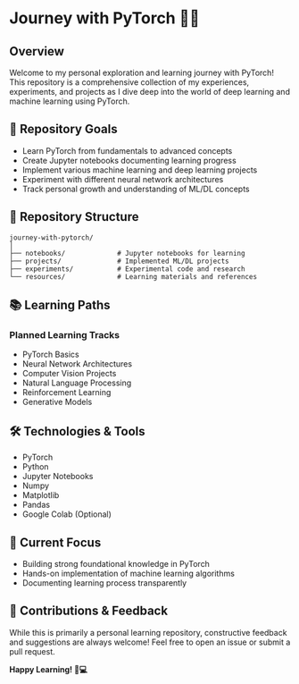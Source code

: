 # Journey with PyTorch 🚀🔥

## Overview
Welcome to my personal exploration and learning journey with PyTorch! This repository is a comprehensive collection of my experiences, experiments, and projects as I dive deep into the world of deep learning and machine learning using PyTorch.

## 🎯 Repository Goals
- Learn PyTorch from fundamentals to advanced concepts
- Create Jupyter notebooks documenting learning progress
- Implement various machine learning and deep learning projects
- Experiment with different neural network architectures
- Track personal growth and understanding of ML/DL concepts

## 🚦 Repository Structure
```
journey-with-pytorch/
│
├── notebooks/             # Jupyter notebooks for learning
├── projects/              # Implemented ML/DL projects
├── experiments/           # Experimental code and research
└── resources/             # Learning materials and references
```

## 📚 Learning Paths
### Planned Learning Tracks
- PyTorch Basics
- Neural Network Architectures
- Computer Vision Projects
- Natural Language Processing
- Reinforcement Learning
- Generative Models

## 🛠 Technologies & Tools
- PyTorch
- Python
- Jupyter Notebooks
- Numpy
- Matplotlib
- Pandas
- Google Colab (Optional)

## 🌟 Current Focus
- Building strong foundational knowledge in PyTorch
- Hands-on implementation of machine learning algorithms
- Documenting learning process transparently

## 🤝 Contributions & Feedback
While this is primarily a personal learning repository, constructive feedback and suggestions are always welcome! Feel free to open an issue or submit a pull request.

**Happy Learning! 🧠💻**
